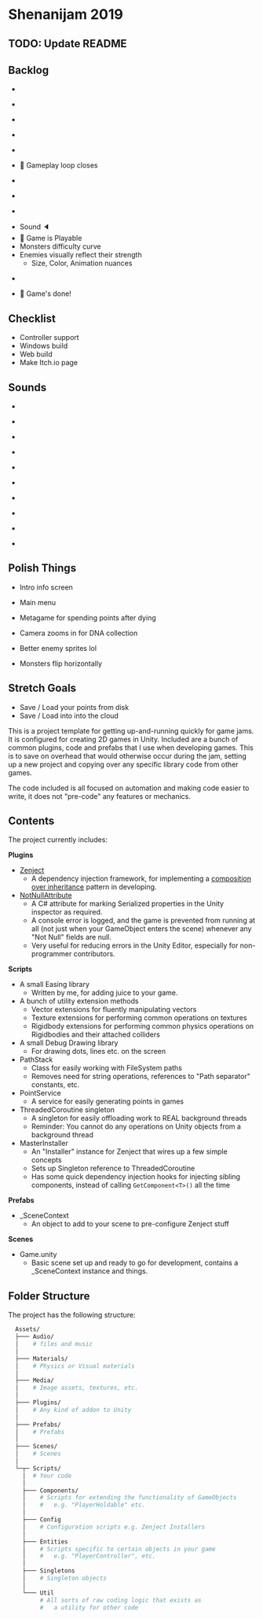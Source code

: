 
# Shenanijam 2019

## TODO: Update README

## Backlog
  - ~~~Player attack1 does damage n' stuff~~~
  - ~~~Reward and Monster rooms actually spawn~~~
  - ~~~Player actually has stats~~~
  - ~~~Player can combine with DNA~~~
  - ~~~Player can collect with DNA~~~
  - 🎉 Gameplay loop closes
  - ~~~HUD for player's stats + DNA collected~~~
  - ~~~HUD for picking up Reward~~~
  - ~~~Death screen~~~
  - Sound 🔈
  - 🎉 Game is Playable
  - Monsters difficulty curve
  - Enemies visually reflect their strength
    - Size, Color, Animation nuances
  - ~~~Pause menu~~~
  - 🎉 Game's done!

## Checklist
  - Controller support
  - Windows build
  - Web build
  - Make Itch.io page

## Sounds
  - ~~~Orb shoot~~~
  - ~~~Orb fizzle~~~
  - ~~~Blast~~~
  - ~~~Take damage~~~
  - ~~~Monster damage~~~
  - ~~~Monster die~~~
  - ~~~Player Die~~~
  - ~~~Music~~~
  - ~~~Combine with DNA~~~
  - ~~~Collect Helix~~~

## Polish Things
  - Intro info screen
  - Main menu

  - Metagame for spending points after dying
  - Camera zooms in for DNA collection
  - Better enemy sprites lol
  - Monsters flip horizontally

## Stretch Goals
  - Save / Load your points from disk
  - Save / Load into into the cloud

This is a project template for getting up-and-running quickly for game jams. It is configured for creating 2D games in Unity. Included are a bunch of common plugins, code and prefabs that I use when developing games. This is to save on overhead that would otherwise occur during the jam, setting up a new project and copying over any specific library code from other games.

The code included is all focused on automation and making code easier to write, it does not "pre-code" any features or mechanics.

## Contents

The project currently includes:

**Plugins**
  - [Zenject](https://github.com/modesttree/Zenject)
    - A dependency injection framework, for implementing a [composition over inheritance](https://en.wikipedia.org/wiki/Composition_over_inheritance) pattern in developing.
  - [NotNullAttribute](https://github.com/redbluegames/unity-notnullattribute)
    - A C# attribute for marking Serialized properties in the Unity inspector as required.
    - A console error is logged, and the game is prevented from running at all (not just when your GameObject enters the scene) whenever any "Not Null" fields are null.
    - Very useful for reducing errors in the Unity Editor, especially for non-programmer contributors.

**Scripts**
  - A small Easing library
    - Written by me, for adding juice to your game.
  - A bunch of utility extension methods
    - Vector extensions for fluently manipulating vectors
    - Texture extensions for performing common operations on textures
    - Rigidbody extensions for performing common physics operations on Rigidbodies and their attached colliders
  - A small Debug Drawing library
    - For drawing dots, lines etc. on the screen
  - PathStack
    - Class for easily working with FileSystem paths
    - Removes need for string operations, references to "Path separator" constants, etc.
  - PointService
    - A service for easily generating points in games
  - ThreadedCoroutine singleton
    - A singleton for easily offloading work to REAL background threads
    - Reminder: You cannot do any operations on Unity objects from a background thread
  - MasterInstaller
    - An "Installer" instance for Zenject that wires up a few simple concepts
    - Sets up Singleton reference to ThreadedCoroutine
    - Has some quick dependency injection hooks for injecting sibling components, instead of calling `GetComponent<T>()` all the time

**Prefabs**
  - _SceneContext
    - An object to add to your scene to pre-configure Zenject stuff

**Scenes**
  - Game.unity
    - Basic scene set up and ready to go for development, contains a _SceneContext instance and things.

## Folder Structure

The project has the following structure:
```sh
  Assets/
  ├─── Audio/
  │    # files and music
  │
  ├─── Materials/
  │    # Physics or Visual materials
  │
  ├─── Media/
  │    # Image assets, textures, etc.
  │
  ├─── Plugins/
  │    # Any kind of addon to Unity
  │
  ├─── Prefabs/
  │    # Prefabs
  │
  ├─── Scenes/
  │    # Scenes
  │
  └─┬─ Scripts/
    │  # Your code
    │
    ├─── Components/
    │    # Scripts for extending the functionality of GameObjects
    │    #   e.g. "PlayerHoldable" etc.
    │
    ├─── Config
    │    # Configuration scripts e.g. Zenject Installers
    │
    ├─── Entities
    │    # Scripts specific to certain objects in your game
    │    #   e.g. "PlayerController", etc.
    │
    ├─── Singletons
    │    # Singleton objects
    │
    └─── Util
         # All sorts of raw coding logic that exists as
         #   a utility for other code
```
